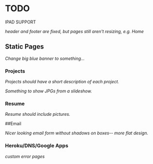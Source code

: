 # TODO


IPAD SUPPORT

*header and footer are fixed, but pages still aren't resizing, e.g. Home*




## Static Pages

*Change big blue banner to something...*


### Projects

*Projects should have a short description of each project.*

*Something to show JPGs from a slideshow.*

### Resume

*Resume should include pictures.*




##Email

*Nicer looking email form without shadows on boxes-- more flat design.*


### Heroku/DNS/Google Apps

*custom error pages*